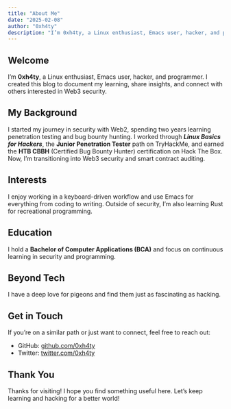```yaml
---
title: "About Me"
date: "2025-02-08"
author: "0xh4ty"
description: "I’m 0xh4ty, a Linux enthusiast, Emacs user, hacker, and programmer."
---
```


## Welcome

I’m **0xh4ty**, a Linux enthusiast, Emacs user, hacker, and programmer. I created this blog to document my learning, share insights, and connect with others interested in Web3 security.

## My Background

I started my journey in security with Web2, spending two years learning penetration testing and bug bounty hunting. I worked through ***Linux Basics for Hackers***, the **Junior Penetration Tester** path on TryHackMe, and earned the **HTB CBBH** (Certified Bug Bounty Hunter) certification on Hack The Box. Now, I’m transitioning into Web3 security and smart contract auditing.

## Interests

I enjoy working in a keyboard-driven workflow and use Emacs for everything from coding to writing. Outside of security, I’m also learning Rust for recreational programming.

## Education

I hold a **Bachelor of Computer Applications (BCA)** and focus on continuous learning in security and programming.

## Beyond Tech

I have a deep love for pigeons and find them just as fascinating as hacking.

## Get in Touch

If you’re on a similar path or just want to connect, feel free to reach out:

- GitHub: [github.com/0xh4ty](https://github.com/0xh4ty)
- Twitter: [twitter.com/0xh4ty](https://twitter.com/0xh4ty)

## Thank You

Thanks for visiting! I hope you find something useful here. Let’s keep learning and hacking for a better world!

